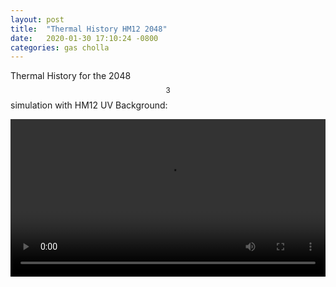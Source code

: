 ```yaml
---
layout: post
title:  "Thermal History HM12 2048"
date:   2020-01-30 17:10:24 -0800
categories: gas cholla
---
```


Thermal History for the 2048$$^3$$ simulation with HM12 UV Background:

<div style="text-align: center">
<video src="{{ site.url }}assets/videos/phase_diagram_2048_hm12.mp4" width="100%"  height="auto" controls preload> </video>
</div>
